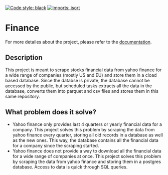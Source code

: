 [![Code style: black](https://img.shields.io/badge/code%20style-black-000000.svg)](https://github.com/psf/black)
[![Imports: isort](https://img.shields.io/badge/%20imports-isort-%231674b1?style=flat&labelColor=ef8336)](https://pycqa.github.io/isort/)



# Finance

For more detailes about the project, please refer to the [documentation](https://ahnazary.github.io/Finance/).

## Description

This project is meant to scrape stocks financial data from yahoo finance for a wide range of companies (mostly US and EU) and store them in a cload based database. Since the databse is private, the database cannot be accessed by the public, but scheduled tasks extracts all the data in the database, converts them into parquet and csv files and stores them in this same repository.

## What problem does it solve?


- Yahoo finance only provides last 4 quarters or yearly financial data for a company. This project solves this problem by scraping the data from yahoo finance every quarter, storing all old records in a database as well as the new ones. This way, the database contains all the financial data for a company since the scraping started.
- Yahoo finance does not provide a way to download all the financial data for a wide range of companies at once. This project solves this problem by scraping the data from yahoo finance and storing them in a postgres database. Access to data is quick through SQL queries.